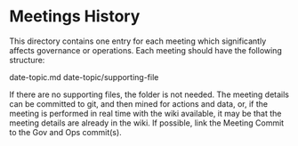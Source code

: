 # Meetings History

This directory contains one entry for each meeting which significantly affects governance or operations. Each meeting should have the following structure:

date-topic.md
date-topic/supporting-file

If there are no supporting files, the folder is not needed. The meeting details can be committed to git, and then mined for actions and data, or, if the meeting is performed in real time with the wiki available, it may be that the meeting details are already in the wiki. If possible, link the Meeting Commit to the Gov and Ops commit(s).

